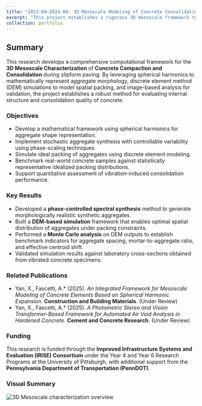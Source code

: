 ```yaml
---
title: "2023.04–2024.08: 3D Mesoscale Modeling of Concrete Consolidation and Packing Behavior"
excerpt: "This project establishes a rigorous 3D mesoscale framework to evaluate concrete consolidation and aggregate distribution during slipform paving operations. It integrates spherical harmonic expansion, stochastic morphology generation, and discrete element simulations for compaction quality analysis."
collection: portfolio
---
```


## Summary

This research develops a comprehensive computational framework for the **3D Mesoscale Characterization** of **Concrete Compaction and Consolidation** during slipform paving. By leveraging spherical harmonics to mathematically represent aggregate morphology, discrete element method (DEM) simulations to model spatial packing, and image-based analysis for validation, the project establishes a robust method for evaluating internal structure and consolidation quality of concrete.

### Objectives

- Develop a mathematical framework using spherical harmonics for aggregate shape representation.
- Implement stochastic aggregate synthesis with controllable variability using phase-scaling techniques.
- Simulate ideal packing of aggregates using discrete element modeling.
- Benchmark real-world concrete samples against statistically representative idealized packing distributions.
- Support quantitative assessment of vibration-induced consolidation performance.

### Key Results

- Developed a **phase-controlled spectral synthesis** method to generate morphologically realistic synthetic aggregates.
- Built a **DEM-based simulation** framework that enables optimal spatial distribution of aggregates under packing constraints.
- Performed a **Monte Carlo analysis** on DEM outputs to establish benchmark indicators for aggregate spacing, mortar-to-aggregate ratio, and effective centroid shift.
- Validated simulation results against laboratory cross-sections obtained from vibrated concrete specimens.

### Related Publications

- Yan, X., Fascetti, A.* (2025). *An Integrated Framework for Mesoscale Modeling of Concrete Elements Based on Spherical Harmonic Expansion*. **Construction and Building Materials**. (Under Review)
- Yan, X., Fascetti, A.* (2025). *A Photometric Stereo and Vision Transformer-Based Framework for Automated Air Void Analysis in Hardened Concrete*. **Cement and Concrete Research**. (Under Review)

### Funding

This research is funded through the **Improved Infrastructure Systems and Evaluation (IRISE) Consortium** under the Year 4 and Year 6 Research Programs at the University of Pittsburgh, with additional support from the **Pennsylvania Department of Transportation (PennDOT)**.

### Visual Summary

<img src='/images/Portfolio_02.png' alt='3D Mesoscale characterization overview'>

